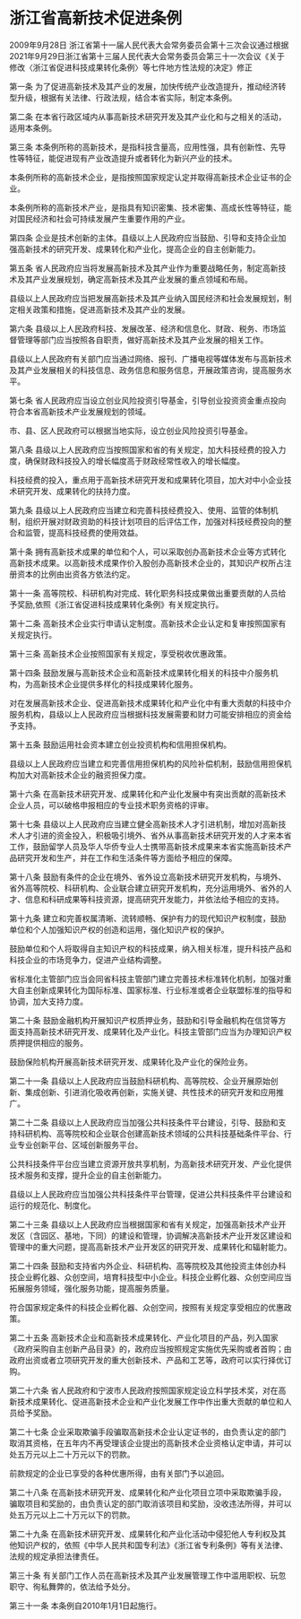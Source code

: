 # 浙江省高新技术促进条例

2009年9月28日 浙江省第十一届人民代表大会常务委员会第十三次会议通过根据2021年9月29日浙江省第十三届人民代表大会常务委员会第三十一次会议《关于修改〈浙江省促进科技成果转化条例〉等七件地方性法规的决定》修正

<!-- INFO END -->

第一条 为了促进高新技术及其产业的发展，加快传统产业改造提升，推动经济转型升级，根据有关法律、行政法规，结合本省实际，制定本条例。

第二条 在本省行政区域内从事高新技术研究开发及其产业化和与之相关的活动，适用本条例。

第三条 本条例所称的高新技术，是指科技含量高，应用性强，具有创新性、先导性等特征，能促进现有产业改造提升或者转化为新兴产业的技术。

本条例所称的高新技术企业，是指按照国家规定认定并取得高新技术企业证书的企业。

本条例所称的高新技术产业，是指具有知识密集、技术密集、高成长性等特征，能对国民经济和社会可持续发展产生重要作用的产业。

第四条 企业是技术创新的主体。县级以上人民政府应当鼓励、引导和支持企业加强高新技术的研究开发、成果转化和产业化，提高企业的自主创新能力。

第五条 省人民政府应当将发展高新技术及其产业作为重要战略任务，制定高新技术及其产业发展规划，确定高新技术及其产业发展的重点领域和布局。

县级以上人民政府应当把发展高新技术及其产业纳入国民经济和社会发展规划，制定相关政策和措施，促进高新技术及其产业的发展。

第六条 县级以上人民政府科技、发展改革、经济和信息化、财政、税务、市场监督管理等部门应当按照各自职责，做好高新技术及其产业发展的相关工作。

县级以上人民政府有关部门应当通过网络、报刊、广播电视等媒体发布与高新技术及其产业发展相关的科技信息、政务信息和服务信息，开展政策咨询，提高服务水平。

第七条 省人民政府应当设立创业风险投资引导基金，引导创业投资资金重点投向符合本省高新技术产业发展规划的领域。

市、县、区人民政府可以根据当地实际，设立创业风险投资引导基金。

第八条 县级以上人民政府应当按照国家和省的有关规定，加大科技经费的投入力度，确保财政科技投入的增长幅度高于财政经常性收入的增长幅度。

科技经费的投入，重点用于高新技术研究开发和成果转化项目，加大对中小企业技术研究开发、成果转化的扶持力度。

第九条 县级以上人民政府应当建立和完善科技经费投入、使用、监管的体制机制，组织开展对财政资助的科技计划项目的后评估工作，加强对科技经费投向的整合和监管，提高科技经费的使用效益。

第十条 拥有高新技术成果的单位和个人，可以采取创办高新技术企业等方式转化高新技术成果。以高新技术成果作价入股创办高新技术企业的，其知识产权所占注册资本的比例由出资各方依法约定。

第十一条 高等院校、科研机构对完成、转化职务科技成果做出重要贡献的人员给予奖励,依照《浙江省促进科技成果转化条例》有关规定执行。

第十二条 高新技术企业实行申请认定制度。高新技术企业认定和复审按照国家有关规定执行。

第十三条 高新技术企业按照国家有关规定，享受税收优惠政策。

第十四条 鼓励发展与高新技术企业和高新技术成果转化相关的科技中介服务机构，为高新技术企业提供多样化的科技成果转化服务。

对在发展高新技术企业、促进高新技术成果转化和产业化中有重大贡献的科技中介服务机构，县级以上人民政府应当根据科技发展需要和财力可能安排相应的资金给予支持。

第十五条 鼓励运用社会资本建立创业投资机构和信用担保机构。

县级以上人民政府应当建立和完善信用担保机构的风险补偿机制，鼓励信用担保机构加大对高新技术企业的融资担保力度。

第十六条 在高新技术研究开发、成果转化和产业化发展中有突出贡献的高新技术企业人员，可以破格申报相应的专业技术职务资格的评审。

第十七条 县级以上人民政府应当建立健全高新技术人才引进机制，增加对高新技术人才引进的资金投入，积极吸引境外、省外从事高新技术研究开发的人才来本省工作，鼓励留学人员及华人华侨专业人士携带高新技术成果来本省实施高新技术产品研究开发和生产，并在工作和生活条件等方面给予相应的保障。

第十八条 鼓励有条件的企业在境外、省外设立高新技术研究开发机构，与境外、省外高等院校、科研机构、企业联合建立研究开发机构，充分运用境外、省外的人才、信息和科研成果等科技资源，提高研究开发能力，并依法给予相应的支持。

第十九条 建立和完善权属清晰、流转顺畅、保护有力的现代知识产权制度，鼓励单位和个人加强知识产权的创造和运用，强化知识产权的保护。

鼓励单位和个人将取得自主知识产权的科技成果，纳入相关标准，提升科技产品和科技企业的市场竞争力，促进产业结构调整。

省标准化主管部门应当会同省科技主管部门建立完善技术标准转化机制，加强对重大自主创新成果转化为国际标准、国家标准、行业标准或者企业联盟标准的指导和协调，加大支持力度。

第二十条 鼓励金融机构开展知识产权质押业务，鼓励和引导金融机构在信贷等方面支持高新技术研究开发、成果转化及产业化。科技主管部门应当为办理知识产权质押提供相应的服务。

鼓励保险机构开展高新技术研究开发、成果转化及产业化的保险业务。

第二十一条 县级以上人民政府应当鼓励科研机构、高等院校、企业开展原始创新、集成创新、引进消化吸收再创新，实施关键、共性技术的研究开发和应用推广。

第二十二条 县级以上人民政府应当加强公共科技条件平台建设，引导、鼓励和支持科研机构、高等院校和企业联合创建高新技术领域的公共科技基础条件平台、行业专业创新平台、区域创新服务平台。

公共科技条件平台应当建立资源开放共享机制，为高新技术研究开发、产业化提供技术服务和支撑，提升企业的自主创新能力。

县级以上人民政府应当加强公共科技条件平台管理，促进公共科技条件平台建设和运行的规范化、制度化。

第二十三条 县级以上人民政府应当根据国家和省有关规定，加强高新技术产业开发区（含园区、基地，下同）的建设和管理，协调解决高新技术产业开发区建设和管理中的重大问题，提高高新技术产业开发区的研究开发、成果转化和辐射能力。

第二十四条 鼓励和支持省内外企业、科研机构、高等院校及其他投资主体创办科技企业孵化器、众创空间，培育科技型中小企业。科技企业孵化器、众创空间应当拓展服务领域，强化服务功能，提高服务质量。

符合国家规定条件的科技企业孵化器、众创空间，按照有关规定享受相应的优惠政策。

第二十五条 高新技术企业和高新技术成果转化、产业化项目的产品，列入国家《政府采购自主创新产品目录》的，政府应当按照规定实施优先采购或者首购；由政府出资或者立项研究开发的重大创新技术、产品和工艺等，政府可以实行择优订购。

第二十六条 省人民政府和宁波市人民政府按照国家规定设立科学技术奖，对在高新技术成果转化、促进高新技术企业和产业化发展工作中作出重大贡献的单位和人员给予奖励。

第二十七条 企业采取欺骗手段骗取高新技术企业认定证书的，由负责认定的部门取消其资格，在五年内不再受理该企业提出的高新技术企业资格认定申请，并可以处五万元以上二十万元以下的罚款。

前款规定的企业已享受的各种优惠所得，由有关部门予以追回。

第二十八条 在高新技术研究开发、成果转化和产业化项目立项中采取欺骗手段，骗取项目和奖励的，由负责认定的部门取消该项目和奖励，没收违法所得，并可以处五万元以上二十万元以下的罚款。

第二十九条 在高新技术研究开发、成果转化和产业化活动中侵犯他人专利权及其他知识产权的，依照《中华人民共和国专利法》《浙江省专利条例》等有关法律、法规的规定承担法律责任。

第三十条 有关部门工作人员在高新技术及其产业发展管理工作中滥用职权、玩忽职守、徇私舞弊的，依法给予处分。

第三十一条 本条例自2010年1月1日起施行。